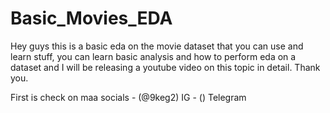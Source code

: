 # Basic_Movies_EDA
Hey guys this is a basic eda on the movie dataset that you can use and learn stuff, you can learn basic analysis and how to perform eda on a dataset and I will be releasing a youtube video on this topic in detail. Thank you. 


First is check on maa socials - (@9keg2) IG
                              - () Telegram
